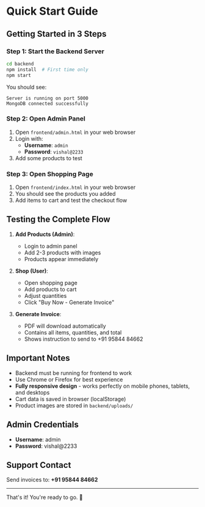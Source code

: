 # Quick Start Guide

## Getting Started in 3 Steps

### Step 1: Start the Backend Server

```bash
cd backend
npm install  # First time only
npm start
```

You should see:
```
Server is running on port 5000
MongoDB connected successfully
```

### Step 2: Open Admin Panel

1. Open `frontend/admin.html` in your web browser
2. Login with:
   - **Username**: `admin`
   - **Password**: `vishal@2233`
3. Add some products to test

### Step 3: Open Shopping Page

1. Open `frontend/index.html` in your web browser
2. You should see the products you added
3. Add items to cart and test the checkout flow

## Testing the Complete Flow

1. **Add Products (Admin)**:
   - Login to admin panel
   - Add 2-3 products with images
   - Products appear immediately

2. **Shop (User)**:
   - Open shopping page
   - Add products to cart
   - Adjust quantities
   - Click "Buy Now - Generate Invoice"

3. **Generate Invoice**:
   - PDF will download automatically
   - Contains all items, quantities, and total
   - Shows instruction to send to +91 95844 84662

## Important Notes

- Backend must be running for frontend to work
- Use Chrome or Firefox for best experience
- **Fully responsive design** - works perfectly on mobile phones, tablets, and desktops
- Cart data is saved in browser (localStorage)
- Product images are stored in `backend/uploads/`

## Admin Credentials

- **Username**: admin
- **Password**: vishal@2233

## Support Contact

Send invoices to: **+91 95844 84662**

---

That's it! You're ready to go. 🎉
